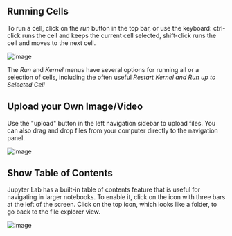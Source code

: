 ## Running Cells

To run a cell, click on the _run_ button in the top bar, or use the keyboard: ctrl-click runs the cell and keeps the current cell selected, shift-click runs the cell and moves to the next cell.

![image](https://user-images.githubusercontent.com/77325899/122036800-4176d600-cdd4-11eb-8a57-ae88cc9b2412.png)

The _Run_ and _Kernel_ menus have several options for running all or a selection of cells, including the often useful _Restart Kernel and Run up to Selected Cell_

## Upload your Own Image/Video

Use the "upload" button in the left navigation sidebar to upload files. You can also drag and drop files from your computer directly to the navigation panel.

![image](https://user-images.githubusercontent.com/77325899/122037513-ee515300-cdd4-11eb-9e71-167c99b25d89.png)

## Show Table of Contents

Jupyter Lab has a built-in table of contents feature that is useful for navigating in larger notebooks. To enable it, click on the icon with three bars at the left of the screen. Click on the top icon, which looks like a folder, to go back to the file explorer view.

![image](https://user-images.githubusercontent.com/77325899/122036019-63238d80-cdd3-11eb-9002-d954a4e9ae1a.png)

